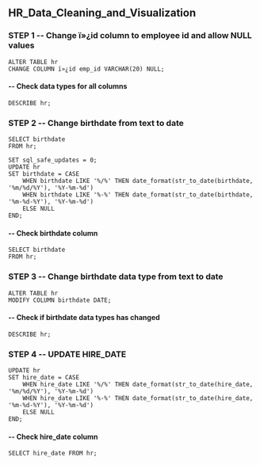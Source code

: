 ## HR_Data_Cleaning_and_Visualization


### STEP 1 -- Change ï»¿id column to employee id and allow NULL values

	ALTER TABLE hr
	CHANGE COLUMN ï»¿id emp_id VARCHAR(20) NULL;

#### -- Check data types for all columns
	DESCRIBE hr;


### STEP 2 -- Change birthdate from text to date

	SELECT birthdate
	FROM hr;

	SET sql_safe_updates = 0;
	UPDATE hr
	SET birthdate = CASE
	    WHEN birthdate LIKE '%/%' THEN date_format(str_to_date(birthdate, '%m/%d/%Y'), '%Y-%m-%d')
	    WHEN birthdate LIKE '%-%' THEN date_format(str_to_date(birthdate, '%m-%d-%Y'), '%Y-%m-%d')
	    ELSE NULL
	END;
#### -- Check birthdate column
	SELECT birthdate
	FROM hr;

### STEP 3 -- Change birthdate data type from text to date
	ALTER TABLE hr
	MODIFY COLUMN birthdate DATE;
 
#### -- Check if birthdate data types has changed	
	DESCRIBE hr;

### STEP 4 -- UPDATE HIRE_DATE
	UPDATE hr 
	SET hire_date = CASE
	    WHEN hire_date LIKE '%/%' THEN date_format(str_to_date(hire_date, '%m/%d/%Y'), '%Y-%m-%d')
	    WHEN hire_date LIKE '%-%' THEN date_format(str_to_date(hire_date, '%m-%d-%Y'), '%Y-%m-%d')
	    ELSE NULL
	END;
 
#### -- Check hire_date column
	SELECT hire_date FROM hr;
